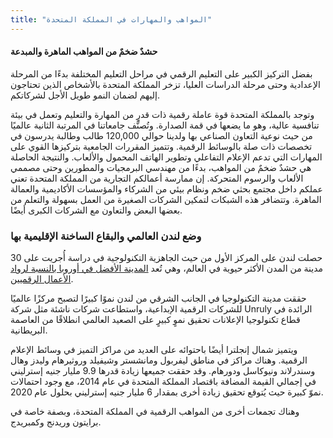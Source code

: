 ```yaml
---
title: "المواهب والمهارات في المملكة المتحدة"
---
```


#### حشدٌ ضخمٌ من المواهب الماهرة والمبدعة

بفضل التركيز الكبير على التعليم الرقمي في مراحل التعليم المختلفة بدءًا من المرحلة الإعدادية وحتى مرحلة الدراسات العليا، تزخر المملكة المتحدة بالأشخاص الذين تحتاجون إليهم لضمان النمو طويل الأجل لشركاتكم.

وتوجد بالمملكة المتحدة قوة عاملة رقمية ذات قدرٍ من المهارة والتعليم وتعمل في بيئة تنافسية عالية، وهو ما يضعها في قمة الصدارة.
وتُصنَّف جامعاتنا في المرتبة الثانية عالميًا من حيث نوعية التعاون الصناعي بها ولدينا حوالي 120,000 طالب وطالبة يدرسون في تخصصات ذات صلة بالوسائط الرقمية. وتتميز المقررات الجامعية بتركيزها القوي على المهارات التي تدعم الإعلام التفاعلي وتطوير الهاتف المحمول والألعاب. والنتيجة الحاصلة هي حشدٌ ضخمٌ من المواهب، بدءًا من مهندسي البرمجيات والمطورين وحتى مصممي الألعاب والرسوم المتحركة.
إن ممارسة أعمالكم التجارية من المملكة المتحدة تعني عملكم داخل مجتمع بحثي ضخم ونظام بيئي من الشركاء والمؤسسات الأكاديمية والعمالة الماهرة. وتتضافر هذه الشبكات لتمكين الشركات الصغيرة من العمل بسهولة والتعلم من بعضها البعض والتعاون مع الشركات الكبرى أيضًا.

### وضع لندن العالمي والبقاع الساخنة الإقليمية بها

حصلت لندن على المركز الأول من حيث الجاهزية التكنولوجية في دراسة أُجريت على 30 مدينة من المدن الأكثر حيوية في العالم، وهي تُعد [المدينة الأفضل في أوروبا بالنسبة لرواد الأعمال الرقميين](https://digitalcityindex.eu/city/16).

حققت مدينة التكنولوجيا في الجانب الشرقي من لندن نموًا كبيرًا لتصبح مركزًا عالميًا للشركات الرقمية الإبداعية، واستطاعت شركات ناشئة مثل شركة Unruly الرائدة في قطاع تكنولوجيا الإعلانات تحقيق نموٍ كبيرٍ على الصعيد العالمي انطلاقًا من العاصمة البريطانية.

ويتميز شمال إنجلترا أيضًا باحتوائه على العديد من مراكز التميز في وسائط الإعلام الرقمية. وهناك مراكز في مناطق ليفربول ومانشستر وشيفيلد وروثيرهام وليدز وهال وسندرلاند ونيوكاسل ودورهام. وقد حققت جميعها زيادة قدرها 9.9 مليار جنيه إسترليني في إجمالي القيمة المضافة باقتصاد المملكة المتحدة في عام 2014، مع وجود احتمالات نموّ كبيرة حيث يُتوقع تحقيق زيادة أخرى بمقدار 6 مليار جنيه إسترليني بحلول عام 2020.

وهناك تجمعات أخرى من المواهب الرقمية في المملكة المتحدة، وبصفة خاصة في برايتون وريدنج وكمبريدج.
